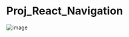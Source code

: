 # Proj_React_Navigation

![image](https://user-images.githubusercontent.com/89309834/167257595-3608b245-4c24-483c-9cf0-207d29fb5275.png)
